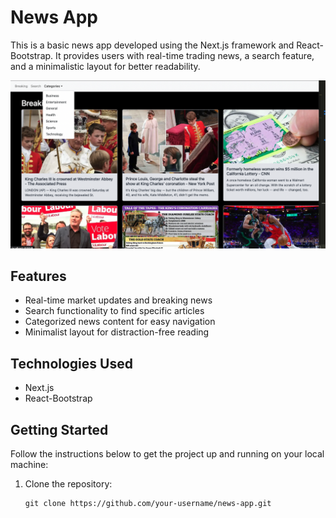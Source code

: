 # News App

This is a basic news app developed using the Next.js framework and React-Bootstrap. It provides users with real-time trading news, a search feature, and a minimalistic layout for better readability.

![News App](assets/images/news_app.png)

## Features

- Real-time market updates and breaking news
- Search functionality to find specific articles
- Categorized news content for easy navigation
- Minimalist layout for distraction-free reading

## Technologies Used

- Next.js
- React-Bootstrap

## Getting Started

Follow the instructions below to get the project up and running on your local machine:

1. Clone the repository:

   ```shell
   git clone https://github.com/your-username/news-app.git
   


